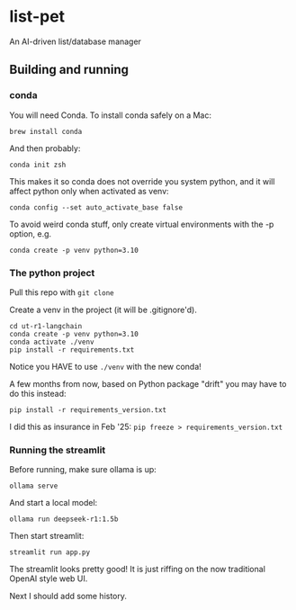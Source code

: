 # list-pet
An AI-driven list/database manager

## Building and running

### conda

You will need Conda. To install conda safely on a Mac:

`brew install conda`

And then probably:

`conda init zsh`

This makes it so conda does not override you system python, and it will affect python only when activated as venv:

`conda config --set auto_activate_base false`

To avoid weird conda stuff, only create virtual environments with the -p option, e.g.

`conda create -p venv python=3.10`

### The python project

Pull this repo with `git clone`

Create a venv in the project (it will be .gitignore'd).

```
cd ut-r1-langchain
conda create -p venv python=3.10
conda activate ./venv
pip install -r requirements.txt
```

Notice you HAVE to use `./venv` with the new conda!

A few months from now, based on Python package "drift" you may have to do this instead:

`pip install -r requirements_version.txt`

I did this as insurance in Feb '25: `pip freeze > requirements_version.txt`

### Running the streamlit

Before running, make sure ollama is up:

`ollama serve`

And start a local model:

`ollama run deepseek-r1:1.5b`

Then start streamlit:

`streamlit run app.py`

The streamlit looks pretty good! It is just riffing on the now traditional OpenAI style web UI.

Next I should add some history.
